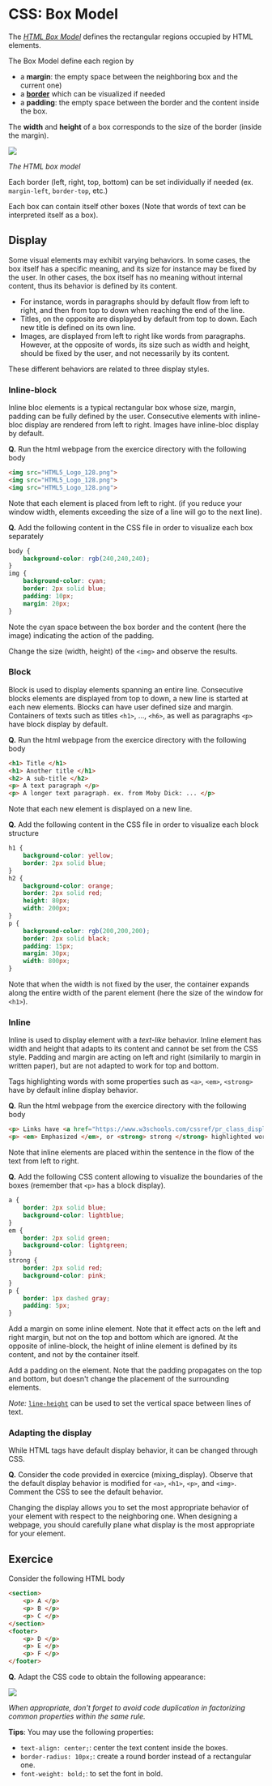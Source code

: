 # CSS: Box Model


The [_HTML Box Model_](https://developer.mozilla.org/en-US/docs/Learn/CSS/Introduction_to_CSS/Box_model) defines the rectangular regions occupied by HTML elements.

The Box Model define each region by 
* a __margin__: the empty space between the neighboring box and the current one) 
* a [__border__](https://www.w3schools.com/css/css_border.asp) which can be visualized if needed
* a __padding__: the empty space between the border and the content inside the box. 

The __width__ and __height__ of a box corresponds to the size of the border (inside the margin).

![](pics/bloc_model.png)

_The HTML box model_

Each border (left, right, top, bottom) can be set individually if needed (ex. `margin-left`, `border-top`, etc.)

Each box can contain itself other boxes (Note that words of text can be interpreted itself as a box).


## Display

Some visual elements may exhibit varying behaviors. In some cases, the box itself has a specific meaning, and its size for instance may be fixed by the user. In other cases, the box itself has no meaning without internal content, thus its behavior is defined by its content.

* For instance, words in paragraphs should by default flow from left to right, and then from top to down when reaching the end of the line.
* Titles, on the opposite are displayed by default from top to down. Each new title is defined on its own line.
* Images, are displayed from left to right like words from paragraphs. However, at the opposite of words, its size such as width and height, should be fixed by the user, and not necessarily by its content.

These different behaviors are related to three display styles.

### Inline-block

Inline bloc elements is a typical rectangular box whose size, margin, padding can be fully defined by the user. Consecutive elements with inline-bloc display are rendered from left to right.
Images have inline-bloc display by default.

__Q.__ Run the html webpage from the exercice directory with the following body

```html
<img src="HTML5_Logo_128.png">
<img src="HTML5_Logo_128.png">
<img src="HTML5_Logo_128.png">
```

Note that each element is placed from left to right. (if you reduce your window width, elements exceeding the size of a line will go to the next line).

__Q.__ Add the following content in the CSS file in order to visualize each box separately

```css
body {
	background-color: rgb(240,240,240);
}
img {
	background-color: cyan;
    border: 2px solid blue;
    padding: 10px;
    margin: 20px;
}
```

Note the cyan space between the box border and the content (here the image) indicating the action of the padding.

Change the size (width, height) of the `<img>` and observe the results.

### Block

Block is used to display elements spanning an entire line. Consecutive blocks elements are displayed from top to down, a new line is started at each new elements. Blocks can have user defined size and margin.
Containers of texts such as titles `<h1>`, ..., `<h6>`, as well as paragraphs `<p>` have block display by default.

__Q.__ Run the html webpage from the exercice directory with the following body

```html
<h1> Title </h1>
<h1> Another title </h1>
<h2> A sub-title </h2>
<p> A text paragraph </p>
<p> A longer text paragraph. ex. from Moby Dick: ... </p>
```

Note that each new element is displayed on a new line.

__Q.__ Add the following content in the CSS file in order to visualize each block structure

```css
h1 {
	background-color: yellow;
	border: 2px solid blue;
}
h2 {
	background-color: orange;
	border: 2px solid red;
	height: 80px;
	width: 200px;
}
p {
	background-color: rgb(200,200,200);
	border: 2px solid black;
	padding: 15px;
	margin: 30px;
	width: 800px;
}
```

Note that when the width is not fixed by the user, the container expands along the entire width of the parent element (here the size of the window for `<h1>`).




### Inline

Inline is used to display element with a _text-like_ behavior. Inline element has width and height that adapts to its content and cannot be set from the CSS style. Padding and margin are acting on left and right (similarily to margin in written paper), but are not adapted to work for top and bottom.

Tags highlighting words with some properties such as `<a>`, `<em>`, `<strong>` have by default inline display behavior.

__Q.__ Run the html webpage from the exercice directory with the following body

```html
<p> Links have <a href="https://www.w3schools.com/cssref/pr_class_display.asp"> inline display</a>.</p>  
<p> <em> Emphasized </em>, or <strong> strong </strong> highlighted words have also inline display. </p>
```

Note that inline elements are placed within the sentence in the flow of the text from left to right.

__Q.__ Add the following CSS content allowing to visualize the boundaries of the boxes (remember that `<p>` has a block display).

```css
a {
	border: 2px solid blue;
	background-color: lightblue;
}
em {
	border: 2px solid green;
	background-color: lightgreen;
}
strong {
	border: 2px solid red;
	background-color: pink;
}
p {
	border: 1px dashed gray;
	padding: 5px;
}
```

Add a margin on some inline element. Note that it effect acts on the left and right margin, but not on the top and bottom which are ignored. At the opposite of inline-block, the height of inline element is defined by its content, and not by the container itself.

Add a padding on the element. Note that the padding propagates on the top and bottom, but doesn't change the placement of the surrounding elements.


_Note:_ [`line-height`](https://developer.mozilla.org/en-US/docs/Web/CSS/line-height) can be used to set the vertical space between lines of text.


### Adapting the display

While HTML tags have default display behavior, it can be changed through CSS.

__Q.__ Consider the code provided in exercice (mixing_display). Observe that the default display behavior is modified for `<a>`, `<h1>`, `<p>`, and `<img>`. Comment the CSS to see the default behavior.

Changing the display allows you to set the most appropriate behavior of your element with respect to the neighboring one. When designing a webpage, you should carefully plane what display is the most appropriate for your element.

## Exercice

Consider the following HTML body

```html
<section>
	<p> A </p>
	<p> B </p>
	<p> C </p>
</section>
<footer>
	<p> D </p>
	<p> E </p>
	<p> F </p>
</footer>
```

__Q.__ Adapt the CSS code to obtain the following appearance:

![](pics/exercice_block.png)

_When appropriate, don't forget to avoid code duplication in factorizing common properties within the same rule._

__Tips__: You may use the following properties:
* `text-align: center;`: center the text content inside the boxes.
* `border-radius: 10px;`: create a round border instead of a rectangular one.
* `font-weight: bold;`: to set the font in bold.
